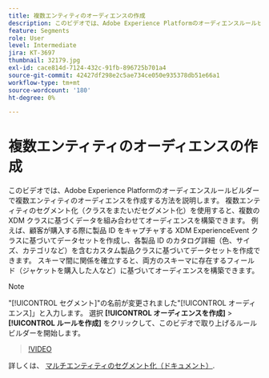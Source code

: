 ```yaml
---
title: 複数エンティティのオーディエンスの作成
description: このビデオでは、Adobe Experience Platformのオーディエンスルールビルダーで複数エンティティのオーディエンスを作成する方法を説明します。  複数エンティティのセグメント化（クラスをまたいだセグメント化）を使用すると、複数の XDM クラスに基づくデータを組み合わせてオーディエンスを構築できます。
feature: Segments
role: User
level: Intermediate
jira: KT-3697
thumbnail: 32179.jpg
exl-id: cace814d-7124-432c-91fb-896725b701a4
source-git-commit: 42427df298e2c5ae734ce050e935378db51e66a1
workflow-type: tm+mt
source-wordcount: '180'
ht-degree: 0%

---
```


# 複数エンティティのオーディエンスの作成

このビデオでは、Adobe Experience Platformのオーディエンスルールビルダーで複数エンティティのオーディエンスを作成する方法を説明します。  複数エンティティのセグメント化（クラスをまたいだセグメント化）を使用すると、複数の XDM クラスに基づくデータを組み合わせてオーディエンスを構築できます。 例えば、顧客が購入する際に製品 ID をキャプチャする XDM ExperienceEvent クラスに基づいてデータセットを作成し、各製品 ID のカタログ詳細（色、サイズ、カテゴリなど）を含むカスタム製品クラスに基づいてデータセットを作成できます。 スキーマ間に関係を確立すると、両方のスキーマに存在するフィールド（ジャケットを購入した人など）に基づいてオーディエンスを構築できます。

<!--Segment context (segment payload) allows you to provide key contextual details, such as a visitor's abandoned cart contents, in your segment definition so you can send personalized messages.-->

>[!NOTE]
>
> &quot;[!UICONTROL セグメント]&quot;の名前が変更されました&quot;[!UICONTROL オーディエンス]」と入力します。 選択 **[!UICONTROL オーディエンスを作成]** > **[!UICONTROL ルールを作成]** をクリックして、このビデオで取り上げるルールビルダーを開始します。

>[!VIDEO](https://video.tv.adobe.com/v/32179?quality=12&learn=on)

詳しくは、 [マルチエンティティのセグメント化（ドキュメント）](https://experienceleague.adobe.com/docs/experience-platform/segmentation/multi-entity-segmentation.html).
